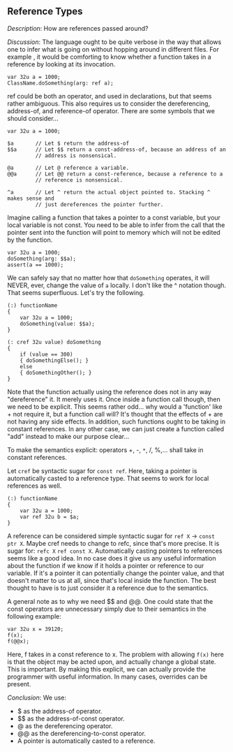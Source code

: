 ## Reference Types ##
*Description*: How are references passed around?

*Discussion*: The language ought to be quite verbose in the way that allows one
to infer what is going on without hopping around in different files. For example
, it would be comforting to know whether a function takes in a reference by
looking at its invocation.

	var 32u a = 1000;
	ClassName.doSomething(arg: ref a);

ref could be both an operator, and used in declarations, but that seems rather
ambiguous. This also requires us to consider the dereferencing, address-of, and
reference-of operator. There are some symbols that we should consider...

	var 32u a = 1000;

	$a       // Let $ return the address-of
	$$a      // Let $$ return a const-address-of, because an address of an
	         // address is nonsensical.

	@a       // Let @ reference a variable.
	@@a      // Let @@ return a const-reference, because a reference to a
	         // reference is nonsensical.

	^a       // Let ^ return the actual object pointed to. Stacking ^ makes sense and
	         // just dereferences the pointer further.

Imagine calling a function that takes a pointer to a const variable, but your
local variable is not const. You need to be able to infer from the call that
the pointer sent into the function will point to memory which will not be edited
by the function.

	var 32u a = 1000;
	doSomething(arg: $$a);
	assert(a == 1000);

We can safely say that no matter how that `doSomething` operates, it will NEVER,
ever, change the value of `a` locally. I don't like the ^ notation though. That
seems superfluous. Let's try the following.

	(:) functionName
	{
		var 32u a = 1000;
		doSomething(value: $$a);
	}

	(: cref 32u value) doSomething
	{
		if (value == 300)
		{ doSomethingElse(); }
		else
		{ doSomethingOther(); }
	}

Note that the function actually using the reference does not in any way "dereference"
it. It merely uses it. Once inside a function call though, then we need to be explicit.
This seems rather odd... why would a 'function' like + not require it, but a function
call will? It's thought that the effects of + are not having any side effects. In addition,
such functions ought to be taking in constant references. In any other case, we can
just create a function called "add" instead to make our purpose clear...

To make the semantics explicit: operators +, -, `*`, /, %,... shall take in constant
references.

Let `cref` be syntactic sugar for `const ref`. Here, taking a pointer is
automatically casted to a reference type. That seems to work for local
references as well.

	(:) functionName
	{
		var 32u a = 1000;
		var ref 32u b = $a;
	}

A reference can be considered simple syntactic sugar for `ref X` ->
`const ptr X`. Maybe cref needs to change to refc, since that's more precise.
It is sugar for: `refc X` `ref const X`. Automatically casting pointers to
references seems like a good idea. In no case does it give us any useful
information about the function if we know if it holds a pointer or reference to
our variable. If it's a pointer it can potentially change the pointer value, and
that doesn't matter to us at all, since that's local inside the function. The
best thought to have is to just consider it a reference due to the semantics.

A general note as to why we need $$ and @@. One could state that the const operators
are unnecessary simply due to their semantics in the following example:

	var 32u x = 39120;
	f(x);
	f(@@x);

Here, f takes in a const reference to x. The problem with allowing `f(x)` here is
that the object may be acted upon, and actually change a global state. This is important.
By making this explicit, we can actually provide the programmer with useful information.
In many cases, overrides can be present.

*Conclusion*:
  We use:
  * $ as the address-of operator.
  * $$ as the address-of-const operator.
  * @ as the dereferencing operator.
  * @@ as the dereferencing-to-const operator.
  * A pointer is automatically casted to a reference.

